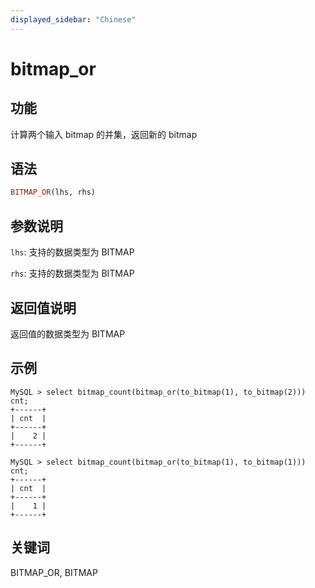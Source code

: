 ```yaml
---
displayed_sidebar: "Chinese"
---
```


# bitmap_or

## 功能

计算两个输入 bitmap 的并集，返回新的 bitmap

## 语法

```Haskell
BITMAP_OR(lhs, rhs)
```

## 参数说明

`lhs`: 支持的数据类型为 BITMAP

`rhs`: 支持的数据类型为 BITMAP

## 返回值说明

返回值的数据类型为 BITMAP

## 示例

```Plain Text
MySQL > select bitmap_count(bitmap_or(to_bitmap(1), to_bitmap(2))) cnt;
+------+
| cnt  |
+------+
|    2 |
+------+

MySQL > select bitmap_count(bitmap_or(to_bitmap(1), to_bitmap(1))) cnt;
+------+
| cnt  |
+------+
|    1 |
+------+
```

## 关键词

BITMAP_OR, BITMAP
